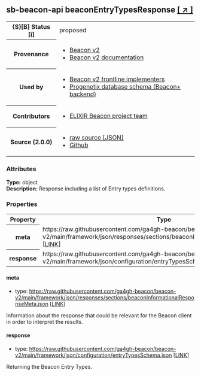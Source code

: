 
<div id="schema-header-title">
  <h2><span id="schema-header-title-project">sb-beacon-api</span> beaconEntryTypesResponse <a href="https://github.com/ga4gh-schemablocks/sb-beacon-api" target="_BLANK">[ &nearr; ]</a></h2>
</div>

<table id="schema-header-table">
<tr>
<th>{S}[B] Status <a href="https://schemablocks.org/about/sb-status-levels.html">[i]</a></th>
<td><div id="schema-header-status">proposed</div></td>
</tr>
<tr><th>Provenance</th><td><ul>
<li><a href="https://github.com/ga4gh-beacon/beacon-v2">Beacon v2</a></li>
<li><a href="http://docs.genomebeacons.org">Beacon v2 documentation</a></li>
</ul></td></tr>
<tr><th>Used by</th><td><ul>
<li><a href="https://ga4gh-approval-service-registry.ega-archive.org">Beacon v2 frontline implementers</a></li>
<li><a href="https://docs.progenetix.org/beaconplus/">Progenetix database schema (Beacon+ backend)</a></li>
</ul></td></tr>


<!--more-->
<tr><th>Contributors</th><td><ul>
<li><a href="https://beacon-project.io/categories/people.html">ELIXIR Beacon project team</a></li>
</ul></td></tr>
<tr><th>Source (2.0.0)</th><td><ul>
<li><a href="current/beaconEntryTypesResponse.json" target="_BLANK">raw source [JSON]</a></li>
<li><a href="https://github.com/ga4gh-schemablocks/sb-beacon-api/blob/master/schemas/framework/responses/beaconEntryTypesResponse.yaml" target="_BLANK">Github</a></li>
</ul></td></tr>
</table>

<div id="schema-attributes-title"><h3>Attributes</h3></div>

  
__Type:__ object  
__Description:__ Response including a list of Entry types definitions.
### Properties

<table id="schema-properties-table">
<tr><th>Property</th><th>Type</th></tr>
<tr><th>meta</th><td>https://raw.githubusercontent.com/ga4gh-beacon/beacon-v2/main/framework/json/responses/sections/beaconInformationalResponseMeta.json [<a href="https://raw.githubusercontent.com/ga4gh-beacon/beacon-v2/main/framework/json/responses/sections/beaconInformationalResponseMeta.json">LINK</a>]</td></tr>
<tr><th>response</th><td>https://raw.githubusercontent.com/ga4gh-beacon/beacon-v2/main/framework/json/configuration/entryTypesSchema.json [<a href="https://raw.githubusercontent.com/ga4gh-beacon/beacon-v2/main/framework/json/configuration/entryTypesSchema.json">LINK</a>]</td></tr>
</table>


#### meta

* type: https://raw.githubusercontent.com/ga4gh-beacon/beacon-v2/main/framework/json/responses/sections/beaconInformationalResponseMeta.json [<a href="https://raw.githubusercontent.com/ga4gh-beacon/beacon-v2/main/framework/json/responses/sections/beaconInformationalResponseMeta.json">LINK</a>]

Information about the response that could be relevant for the Beacon client in order to interpret the results.


#### response

* type: https://raw.githubusercontent.com/ga4gh-beacon/beacon-v2/main/framework/json/configuration/entryTypesSchema.json [<a href="https://raw.githubusercontent.com/ga4gh-beacon/beacon-v2/main/framework/json/configuration/entryTypesSchema.json">LINK</a>]

Returning the Beacon Entry Types.


